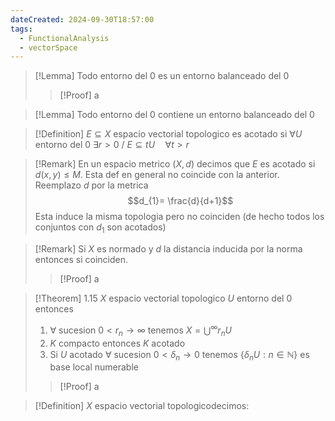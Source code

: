 ```yaml
---
dateCreated: 2024-09-30T18:57:00
tags:
  - FunctionalAnalysis
  - vectorSpace
---
```

>[!Lemma]
>Todo entorno del 0 es un entorno balanceado del 0
>>[!Proof]
>>a

>[!Lemma]
>Todo entorno del 0 contiene un entorno balanceado del 0

>[!Definition]
>$E\subseteq X$ espacio vectorial topologico es acotado si $\forall U$ entorno del 0 $\exists r>0 \ /\ E\subseteq tU\quad\forall t>r$

>[!Remark]
>En un espacio metrico $(X,d)$ decimos que $E$ es acotado si $d(x,y)\leq M$. Esta def en general no coincide con la anterior. Reemplazo $d$ por la metrica
>$$d_{1}= \frac{d}{d+1}$$
>Esta induce la misma topologia pero no coinciden (de hecho todos los conjuntos con $d_{1}$ son acotados)

>[!Remark]
>Si $X$ es normado y $d$ la distancia inducida por la norma entonces si coinciden. 
>>[!Proof]
>>a

>[!Theorem] 1.15
>$X$ espacio vectorial topologico $U$ entorno del 0 entonces
>1. $\forall$ sucesion $0<r_{n}\rightarrow\infty$ tenemos $X=\bigcup^{\infty}r_{n}U$
>2. $K$ compacto entonces $K$ acotado
>3. Si $U$ acotado $\forall$ sucesion $0<\delta_{n}\rightarrow 0$ tenemos $\{ \delta_{n}U:n\in \mathbb{N} \}$ es base local numerable
>>[!Proof]
>>a

>[!Definition]
>$X$ espacio vectorial topologicodecimos:
>